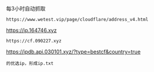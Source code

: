 每3小时自动抓取
```
https://www.wetest.vip/page/cloudflare/address_v4.html
```
https://ip.164746.xyz
```
https://cf.090227.xyz
```
https://ipdb.api.030101.xyz/?type=bestcf&country=true
```
的优选ip，形成ip.txt 
